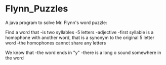 # Flynn_Puzzles

A java program to solve Mr. Flynn's word puzzle:

Find a word that
-is two syllables
-5 letters
-adjective
-first syllable is a homophone with another word, that is a synonym to the original 5 letter word
-the homophones cannot share any letters

We know that
-the word ends in "y"
-there is a long o sound somewhere in the word
